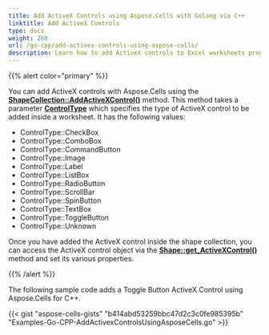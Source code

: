 ```yaml
---
title: Add ActiveX Controls using Aspose.Cells with Golang via C++
linktitle: Add ActiveX Controls
type: docs
weight: 260
url: /go-cpp/add-activex-controls-using-aspose-cells/
description: Learn how to add ActiveX controls to Excel worksheets programmatically using Aspose.Cells for C++.
---
```


{{% alert color="primary" %}}

You can add ActiveX controls with Aspose.Cells using the [**ShapeCollection::AddActiveXControl()**](https://reference.aspose.com/cells/go-cpp/shapecollection/addactivexcontrol/) method. This method takes a parameter [**ControlType**](https://reference.aspose.com/cells/cpp/aspose.cells.drawing.activexcontrols/controltype/) which specifies the type of ActiveX control to be added inside a worksheet. It has the following values:

- ControlType::CheckBox
- ControlType::ComboBox
- ControlType::CommandButton
- ControlType::Image
- ControlType::Label
- ControlType::ListBox
- ControlType::RadioButton
- ControlType::ScrollBar
- ControlType::SpinButton
- ControlType::TextBox
- ControlType::ToggleButton
- ControlType::Unknown

Once you have added the ActiveX control inside the shape collection, you can access the ActiveX control object via the [**Shape::get_ActiveXControl()**](https://reference.aspose.com/cells/go-cpp/shape/getactivexcontrol/) method and set its various properties.

{{% /alert %}}

The following sample code adds a Toggle Button ActiveX Control using Aspose.Cells for C++.

{{< gist "aspose-cells-gists" "b414abd53259bbc47d2c3c0fe985395b" "Examples-Go-CPP-AddActivexControlsUsingAsposeCells.go" >}}